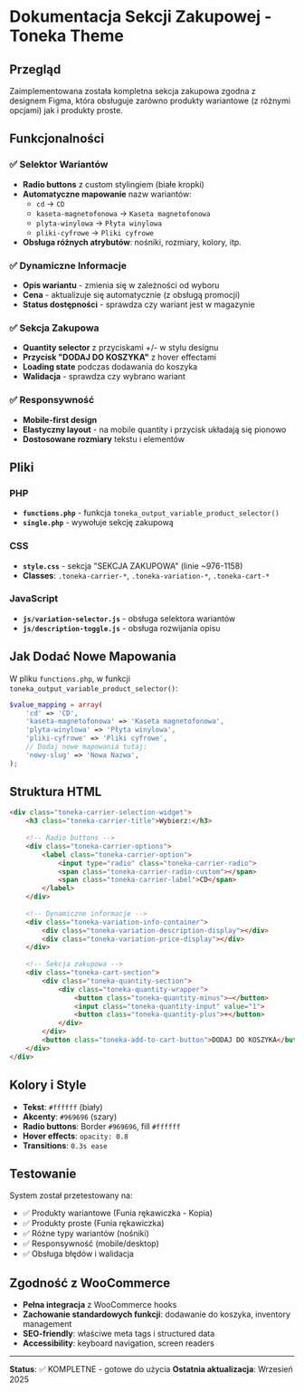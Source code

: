 # Dokumentacja Sekcji Zakupowej - Toneka Theme

## Przegląd
Zaimplementowana została kompletna sekcja zakupowa zgodna z designem Figma, która obsługuje zarówno produkty wariantowe (z różnymi opcjami) jak i produkty proste.

## Funkcjonalności

### ✅ Selektor Wariantów
- **Radio buttons** z custom stylingiem (białe kropki)
- **Automatyczne mapowanie** nazw wariantów:
  - `cd` → `CD`
  - `kaseta-magnetofonowa` → `Kaseta magnetofonowa`
  - `plyta-winylowa` → `Płyta winylowa`
  - `pliki-cyfrowe` → `Pliki cyfrowe`
- **Obsługa różnych atrybutów**: nośniki, rozmiary, kolory, itp.

### ✅ Dynamiczne Informacje
- **Opis wariantu** - zmienia się w zależności od wyboru
- **Cena** - aktualizuje się automatycznie (z obsługą promocji)
- **Status dostępności** - sprawdza czy wariant jest w magazynie

### ✅ Sekcja Zakupowa
- **Quantity selector** z przyciskami +/- w stylu designu
- **Przycisk "DODAJ DO KOSZYKA"** z hover effectami
- **Loading state** podczas dodawania do koszyka
- **Walidacja** - sprawdza czy wybrano wariant

### ✅ Responsywność
- **Mobile-first design**
- **Elastyczny layout** - na mobile quantity i przycisk układają się pionowo
- **Dostosowane rozmiary** tekstu i elementów

## Pliki

### PHP
- **`functions.php`** - funkcja `toneka_output_variable_product_selector()`
- **`single.php`** - wywołuje sekcję zakupową

### CSS
- **`style.css`** - sekcja "SEKCJA ZAKUPOWA" (linie ~976-1158)
- **Classes**: `.toneka-carrier-*`, `.toneka-variation-*`, `.toneka-cart-*`

### JavaScript
- **`js/variation-selector.js`** - obsługa selektora wariantów
- **`js/description-toggle.js`** - obsługa rozwijania opisu

## Jak Dodać Nowe Mapowania

W pliku `functions.php`, w funkcji `toneka_output_variable_product_selector()`:

```php
$value_mapping = array(
    'cd' => 'CD',
    'kaseta-magnetofonowa' => 'Kaseta magnetofonowa',
    'plyta-winylowa' => 'Płyta winylowa',
    'pliki-cyfrowe' => 'Pliki cyfrowe',
    // Dodaj nowe mapowania tutaj:
    'nowy-slug' => 'Nowa Nazwa',
);
```

## Struktura HTML

```html
<div class="toneka-carrier-selection-widget">
    <h3 class="toneka-carrier-title">Wybierz:</h3>
    
    <!-- Radio buttons -->
    <div class="toneka-carrier-options">
        <label class="toneka-carrier-option">
            <input type="radio" class="toneka-carrier-radio">
            <span class="toneka-carrier-radio-custom"></span>
            <span class="toneka-carrier-label">CD</span>
        </label>
    </div>
    
    <!-- Dynamiczne informacje -->
    <div class="toneka-variation-info-container">
        <div class="toneka-variation-description-display"></div>
        <div class="toneka-variation-price-display"></div>
    </div>
    
    <!-- Sekcja zakupowa -->
    <div class="toneka-cart-section">
        <div class="toneka-quantity-section">
            <div class="toneka-quantity-wrapper">
                <button class="toneka-quantity-minus">−</button>
                <input class="toneka-quantity-input" value="1">
                <button class="toneka-quantity-plus">+</button>
            </div>
        </div>
        <button class="toneka-add-to-cart-button">DODAJ DO KOSZYKA</button>
    </div>
</div>
```

## Kolory i Style

- **Tekst**: `#ffffff` (biały)
- **Akcenty**: `#969696` (szary)
- **Radio buttons**: Border `#969696`, fill `#ffffff`
- **Hover effects**: `opacity: 0.8`
- **Transitions**: `0.3s ease`

## Testowanie

System został przetestowany na:
- ✅ Produkty wariantowe (Funia rękawiczka - Kopia)
- ✅ Produkty proste (Funia rękawiczka)
- ✅ Różne typy wariantów (nośniki)
- ✅ Responsywność (mobile/desktop)
- ✅ Obsługa błędów i walidacja

## Zgodność z WooCommerce

- **Pełna integracja** z WooCommerce hooks
- **Zachowanie standardowych funkcji**: dodawanie do koszyka, inventory management
- **SEO-friendly**: właściwe meta tags i structured data
- **Accessibility**: keyboard navigation, screen readers

---

**Status**: ✅ KOMPLETNE - gotowe do użycia
**Ostatnia aktualizacja**: Wrzesień 2025


























